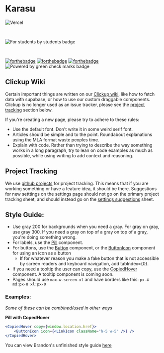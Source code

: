 # Karasu

![Vercel](https://therealsujitk-vercel-badge.vercel.app/?app=karasu&style=for-the-badge&logo=true)


<br />

![For students by students badge](https://img.shields.io/badge/FOR%20STUDENTS-BY%20STUDENTS-blueviolet?style=for-the-badge)

<br />

[![forthebadge](https://forthebadge.com/images/badges/uses-badges.svg)](https://forthebadge.com) [![forthebadge](https://forthebadge.com/images/badges/powered-by-black-magic.svg)](https://forthebadge.com) [![forthebadge](https://forthebadge.com/images/badges/it-works-why.svg)](https://forthebadge.com) ![Powered by green check marks badge](https://img.shields.io/badge/MADE%20POSSIBLE%20BY-12%20DOLLAR%20GREEN%20CHECKMARKS-brightgreen?style=for-the-badge)

## Clickup Wiki

Certain important things are written on our [Clickup wiki](https://app.clickup.com/42080348/docs), like how to fetch data with supabase, or how to use our custom draggable components. Clickup is no longer used as an issue tracker, please see the [project tracking](#project-tracking) section below.

If you're creating a new page, please try to adhere to these rules:

- Use the default font. Don't write it in some weird serif font.
- Articles should be simple and to the point. Roundabout explanations using the MLA format waste peoples time.
- Explain with code. Rather than trying to describe the way something works in a long paragraph, try to lean on code examples as much as possible, while using writing to add context and reasoning.

## Project Tracking

We use [github projects](https://github.com/orgs/CoursifyStudios/projects/5/views/2) for project tracking. This means that if you are working something or have a feature idea, it should be there.
Suggestions for new setttings on the settings page should not go on the primary project tracking sheet, and should instead go on the [settings suggestions](https://github.com/orgs/CoursifyStudios/projects/6/views/1) sheet.

## Style Guide:

- Use gray 200 for backgrounds when you need a gray. For gray on gray, use gray 300. If you need a gray on top of a gray on top of a gray, you're doing something wrong.
- For labels, use the [Pill](https://github.com/CoursifyStudios/karasu/blob/main/components/misc/pill.tsx#L5-L32) component.
- For buttons, use the [Button](https://github.com/CoursifyStudios/karasu/blob/main/components/misc/button.tsx#L5-L13) component, or the [ButtonIcon](https://github.com/CoursifyStudios/karasu/blob/main/components/misc/button.tsx#L23-L45) component for using an icon as a button
  - If for whatever reason you make a fake button that is not accessible by screen readers and keyboard navigation, add tabIndex={0}.
- If you need a tooltip the user can copy, use the [CopiedHover](https://github.com/CoursifyStudios/karasu/blob/main/components/misc/pill.tsx#L34-L72) component. A tooltip component is coming soon.
- Pages should use `max-w-screen-xl` and have borders like this: `px-4 md:px-8 xl:px-0`

### Examples:

_Some of these can be combined/used in other ways_

**Pill with CopedHover**

```jsx
<CopiedHover copy={window.location.href}>
	<ButtonIcon icon={<LinkIcon className="h-5 w-5" />} />
</CopiedHover>
```

You can view Brandon's unfinished style guide [here](https://app.clickup.com/42080348/v/dc/18462w-160/18462w-300)
